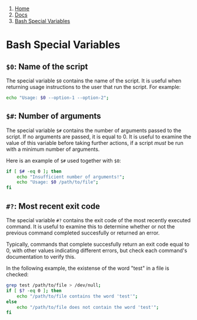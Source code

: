 <!-- -
Title: Bash Special Variables
Description: Notes on special variables in Bash scripts
First Published: 2013-12-25
- -->

<ol class="breadcrumb" itemprop="breadcrumb">
	<li><a href="/">Home</a></li>
	<li><a href="/docs/">Docs</a></li>
	<li><a href="/docs/bash-special-variables.html">Bash Special Variables</a></li>
</ol>

Bash Special Variables
======================

`$0`: Name of the script
------------------------

The special variable `$0` contains the name of the script. It is useful 
when returning usage instructions to the user that run the script. For 
example:

```bash
echo "Usage: $0 --option-1 --option-2";
```

`$#`: Number of arguments
-------------------------

The special variable `$#` contains the number of arguments passed to 
the script. If no arguments are passed, it is equal to 0. It is useful 
to examine the value of this variable before taking further actions, if 
a script *must* be run with a minimum number of arguments. 

Here is an example of `$#` used together with `$0`:

```bash
if [ $# -eq 0 ]; then
    echo "Insufficient number of arguments!";
    echo "Usage: $0 /path/to/file";
fi
```
`#?`: Most recent exit code
---------------------------

The special variable `#?` contains the exit code of the most recently 
executed command. It is useful to examine this to determine whether or 
not the previous command completed succesfully or returned an error. 

Typically, commands that complete succesfully return an exit code equal 
to 0, with other values indicating different errors, but check each 
command's documentation to verify this.

In the following example, the existense of the word "test" in a file 
is checked:

```bash
grep test /path/to/file > /dev/null;
if [ $? -eq 0 ]; then
    echo "/path/to/file contains the word 'test'";
else
    echo "/path/to/file does not contain the word 'test'";
fi
```
